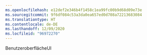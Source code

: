 ```yaml
---
ms.openlocfilehash: e12def2e346b4f1458c1ea99fc00b9d68d09e73e
ms.sourcegitcommit: 9f6df084c53a3da0ea657ed0d708a72213683084
ms.translationtype: HT
ms.contentlocale: de-DE
ms.lasthandoff: 12/09/2020
ms.locfileid: "96972270"
---
```

<span data-ttu-id="86bae-101">Benutzeroberfläche</span><span class="sxs-lookup"><span data-stu-id="86bae-101">UI</span></span>
